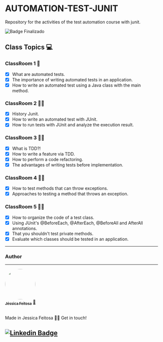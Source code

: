 # AUTOMATION-TEST-JUNIT

Repository for the activities of the test automation course with junit.

![Badge Finalizado](http://img.shields.io/static/v1?label=STATUS&message=%20finalizado&color=GREEN&style=for-the-badge)

## Class Topics 💻
### ClassRoom 1  🤖
- [x] What are automated tests.
- [x] The importance of writing automated tests in an application.
- [x] How to write an automated test using a Java class with the main method.

### ClassRoom 2 👩‍💻
- [x] History Junit.
- [x] How to write an automated test with JUnit.
- [x] How to run tests with JUnit and analyze the execution result.

### ClassRoom 3 👩‍💻
- [x] What is TDD?!
- [x] How to write a feature via TDD.
- [x] How to perform a code refactoring.
- [x] The advantages of writing tests before implementation.

### ClassRoom 4 👩‍💻
- [x] How to test methods that can throw exceptions.
- [x] Approaches to testing a method that throws an exception.

### ClassRoom 5 👩‍💻
- [x] How to organize the code of a test class.
- [x] Using JUnit's @BeforeEach, @AfterEach, @BeforeAll and AfterAll annotations.
- [x] That you shouldn't test private methods.
- [x] Evaluate which classes should be tested in an application.

---

### Author

---


<a href="https://github.com/JehhFeitosa">
 <img style="border-radius: 50%;" src="https://avatars.githubusercontent.com/u/58116519?s=400&u=8b96c6759c724308b3cfb9e6a2480fad3f5107c2&v=4" width="100px;" alt=""/>
 <br />
 <sub><b>Jéssica Feitosa</b></sub></a> <a href="https://www.linkedin.com/in/j%C3%A9ssicafeitosa/" title="Rocketseat">🚀</a>
<br><br>

Made in Jessica Feitosa 👋🏽 Get in touch!

[![Linkedin Badge](https://img.shields.io/badge/-Jessica-blue?style=flat-square&logo=Linkedin&logoColor=white&link=https://www.linkedin.com/in/jéssicafeitosa/)](https://www.linkedin.com/in/jéssicafeitosa/)
---


